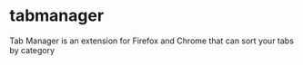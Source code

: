 # tabmanager
Tab Manager is an extension for Firefox and Chrome that can sort your tabs by category
